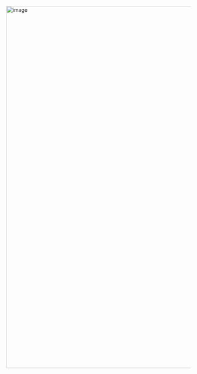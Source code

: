<img width="1919" height="990" alt="image" src="https://github.com/user-attachments/assets/c5f20c71-8288-4f48-928e-658b58ceb771" />
